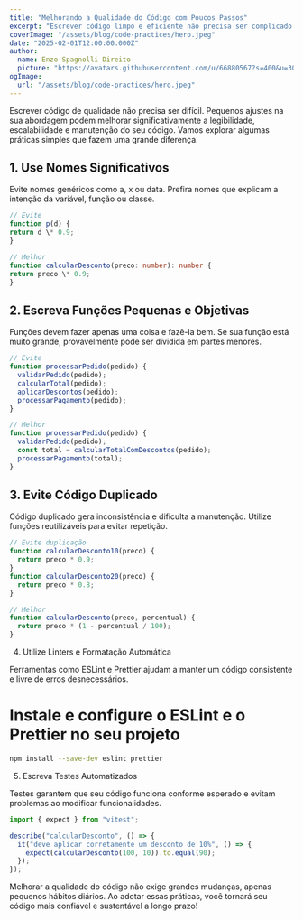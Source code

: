 ```yaml
---
title: "Melhorando a Qualidade do Código com Poucos Passos"
excerpt: "Escrever código limpo e eficiente não precisa ser complicado. Descubra práticas simples que vão elevar a qualidade do seu código e torná-lo mais legível, escalável e manutenível."
coverImage: "/assets/blog/code-practices/hero.jpeg"
date: "2025-02-01T12:00:00.000Z"
author:
  name: Enzo Spagnolli Direito
  picture: "https://avatars.githubusercontent.com/u/66880567?s=400&u=3028074e2a160c0ceb5b6d162b22c7d264f97a73&v=4"
ogImage:
  url: "/assets/blog/code-practices/hero.jpeg"
---
```


Escrever código de qualidade não precisa ser difícil. Pequenos ajustes na sua abordagem podem melhorar significativamente a legibilidade, escalabilidade e manutenção do seu código. Vamos explorar algumas práticas simples que fazem uma grande diferença.

## 1. Use Nomes Significativos

Evite nomes genéricos como a, x ou data. Prefira nomes que explicam a intenção da variável, função ou classe.

```typescript
// Evite
function p(d) {
return d \* 0.9;
}

// Melhor
function calcularDesconto(preco: number): number {
return preco \* 0.9;
}
```

## 2. Escreva Funções Pequenas e Objetivas

Funções devem fazer apenas uma coisa e fazê-la bem. Se sua função está muito grande, provavelmente pode ser dividida em partes menores.

```javascript
// Evite
function processarPedido(pedido) {
  validarPedido(pedido);
  calcularTotal(pedido);
  aplicarDescontos(pedido);
  processarPagamento(pedido);
}

// Melhor
function processarPedido(pedido) {
  validarPedido(pedido);
  const total = calcularTotalComDescontos(pedido);
  processarPagamento(total);
}
```

## 3. Evite Código Duplicado

Código duplicado gera inconsistência e dificulta a manutenção. Utilize funções reutilizáveis para evitar repetição.

```javascript
// Evite duplicação
function calcularDesconto10(preco) {
  return preco * 0.9;
}
function calcularDesconto20(preco) {
  return preco * 0.8;
}

// Melhor
function calcularDesconto(preco, percentual) {
  return preco * (1 - percentual / 100);
}
```

4. Utilize Linters e Formatação Automática

Ferramentas como ESLint e Prettier ajudam a manter um código consistente e livre de erros desnecessários.

# Instale e configure o ESLint e o Prettier no seu projeto

```bash
npm install --save-dev eslint prettier
```

5. Escreva Testes Automatizados

Testes garantem que seu código funciona conforme esperado e evitam problemas ao modificar funcionalidades.

```javascript
import { expect } from "vitest";

describe("calcularDesconto", () => {
  it("deve aplicar corretamente um desconto de 10%", () => {
    expect(calcularDesconto(100, 10)).to.equal(90);
  });
});
```

Melhorar a qualidade do código não exige grandes mudanças, apenas pequenos hábitos diários. Ao adotar essas práticas, você tornará seu código mais confiável e sustentável a longo prazo!
